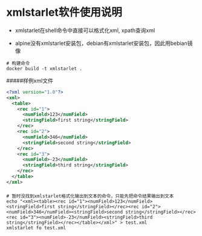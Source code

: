 # xmlstarlet软件使用说明

* xmlstarlet在shell命令中直接可以格式化xml, xpath查询xml


* alpine没有xmlstarlet安装包，debian有xmlstarlet安装包，因此用bebian镜像
```
# 构建命令
docker build -t xmlstarlet .
```

#####样例xml文件
```xml
<?xml version="1.0"?>
<xml>
  <table>
    <rec id="1">
      <numField>123</numField>
      <stringField>first string</stringField>
    </rec>
    <rec id="2">
      <numField>346</numField>
      <stringField>second string</stringField>
    </rec>
    <rec id="3">
      <numField>-23</numField>
      <stringField>third string</stringField>
    </rec>
  </table>
</xml>
```

####
####
```shell
# 暂时没找到xmlstarlet格式化输出到文本的命令，只能先把命令结果输出到文本
echo "<xml><table><rec id="1"><numField>123</numField><stringField>first string</stringField></rec><rec id="2"><numField>346</numField><stringField>second string</stringField></rec><rec id="3"><numField>-23</numField><stringField>third string</stringField></rec></table></xml>" > test.xml
xmlstarlet fo test.xml
```